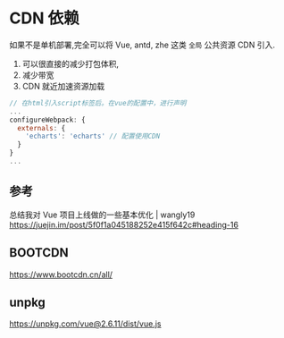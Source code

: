 # CDN 依赖

如果不是单机部署,完全可以将 Vue, antd, zhe 这类 `全局` 公共资源 CDN 引入.

1. 可以很直接的减少打包体积,
2. 减少带宽
3. CDN 就近加速资源加载

```js vue.config.js
// 在html引入script标签后。在vue的配置中，进行声明
...
configureWebpack: {
  externals: {
    'echarts': 'echarts' // 配置使用CDN
  }
}
...
```

## 参考

总结我对 Vue 项目上线做的一些基本优化 | wangly19
https://juejin.im/post/5f0f1a045188252e415f642c#heading-16

## BOOTCDN

https://www.bootcdn.cn/all/

## unpkg

https://unpkg.com/vue@2.6.11/dist/vue.js


